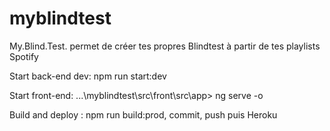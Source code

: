 # myblindtest
My.Blind.Test. permet de créer tes propres Blindtest à partir de tes playlists Spotify


Start back-end dev: npm run start:dev

Start front-end: ...\myblindtest\src\front\src\app> ng serve -o

Build and deploy : npm run build:prod, commit, push puis Heroku